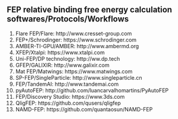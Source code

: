 <h2>FEP relative binding free energy calculation softwares/Protocols/Workflows</h2>
<ol>
   <li>Flare FEP/Flare: http://www.cresset-group.com</li>
   <li>FEP+/Schrodinger: https://www.schrodinger.com</li>
   <li>AMBER-TI-GPU/AMBER: http://www.ambermd.org</li>
   <li>XFEP/Xtalpi: https://www.xtalpi.com</li>
   <li>Uni-FEP/DP technology: http://ww.dp.tech</li>
   <li>GFEP/GALIXIR: http://www.galixir.com</li>
   <li>Mat FEP/Matwings: https://www.matwings.com</li>
   <li>SP-FEP/SingleParticle: http://www.singleparticle.cn</li>
   <li>FEP/TandemAI: http://www.tandemai.com</li>
   <li>pyAutoFEP: http://github.com/luancarvalhomartins/PyAutoFEP</li>
   <li>FEP/Discovery Studio: https://www.3ds.com</li>
   <li>QligFEP: https://github.com/qusers/qligfep</li>
   <li>NAMD-FEP: https://github.com/quantaosun/NAMD-FEP</li>
</ol>
